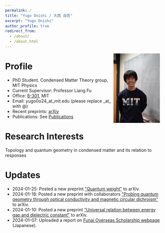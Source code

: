 ```yaml
---
permalink: /
title: "Yugo Onishi / 大西 由吾"
excerpt: "Yugo Onishi"
author_profile: true
redirect_from: 
  - /about/
  - /about.html
---
```


<!-- ![profile](../images/profile-20240104.png) -->
<img align="right" style="float" width="30%" src="../images/profile-20240104.png">


Profile
=====
* PhD Student. Condensed Matter Theory group, MIT Physics
* Current Supervisor: Professor Liang Fu
* Office: [8-301](https://whereis.mit.edu/?go=8), MIT
* Email: yugo0o24\_at\_mit.edu   (please replace \_at\_ with @)
* Recent preprints: [arXiv](https://arxiv.org/search/?query=Onishi%2C+Yugo&searchtype=author&abstracts=show&order=-announced_date_first&size=50)
* Publications: See [Publications](https://yugoonishi.github.io/publications/)


Research Interests
=====
Topology and quantum geometry in condensed matter and its relation to responses

Updates
=====
* 2024-01-25: Posted a new preprint ["Quantum weight"](https://arxiv.org/abs/2401.13847) to arXiv.
* 2024-01-18: Posted a new preprint with collaborators ["Probing quantum geometry through optical conductivity and magnetic circular dichroism"](https://arxiv.org/abs/2401.09689) to arXiv.
* 2024-01-10: Posted a new preprint ["Universal relation between energy gap and dielectric constant"](https://arxiv.org/abs/2401.04180) to arXiv.
* 2024-01-07: Uploaded a report on [Funai Overseas Scholarship webpage](https://funaifoundation.jp/grantee.php?id=389&type=phd) (Japanese).
